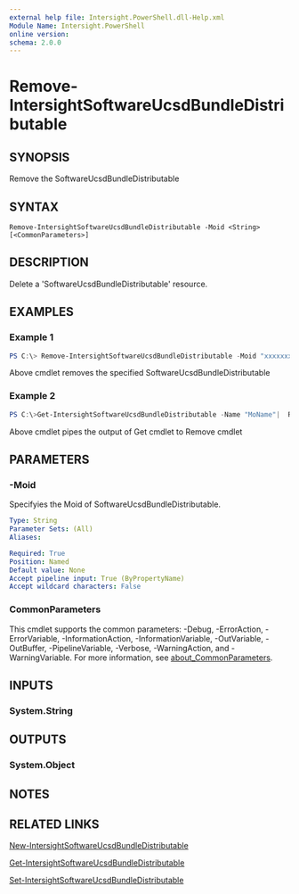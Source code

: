 ```yaml
---
external help file: Intersight.PowerShell.dll-Help.xml
Module Name: Intersight.PowerShell
online version:
schema: 2.0.0
---
```


# Remove-IntersightSoftwareUcsdBundleDistributable

## SYNOPSIS
Remove the SoftwareUcsdBundleDistributable

## SYNTAX

```
Remove-IntersightSoftwareUcsdBundleDistributable -Moid <String> [<CommonParameters>]
```

## DESCRIPTION
Delete a &apos;SoftwareUcsdBundleDistributable&apos; resource.

## EXAMPLES

### Example 1
```powershell
PS C:\> Remove-IntersightSoftwareUcsdBundleDistributable -Moid "xxxxxxxxxxxxxxxxxxxxxxxxxxx"
```
Above cmdlet removes the specified SoftwareUcsdBundleDistributable 

### Example 2
```powershell
PS C:\>Get-IntersightSoftwareUcsdBundleDistributable -Name "MoName"|  Remove-IntersightSoftwareUcsdBundleDistributable
```
Above cmdlet pipes the output of Get cmdlet to Remove cmdlet

## PARAMETERS

### -Moid
Specifyies the Moid of SoftwareUcsdBundleDistributable.

```yaml
Type: String
Parameter Sets: (All)
Aliases:

Required: True
Position: Named
Default value: None
Accept pipeline input: True (ByPropertyName)
Accept wildcard characters: False
```

### CommonParameters
This cmdlet supports the common parameters: -Debug, -ErrorAction, -ErrorVariable, -InformationAction, -InformationVariable, -OutVariable, -OutBuffer, -PipelineVariable, -Verbose, -WarningAction, and -WarningVariable. For more information, see [about_CommonParameters](http://go.microsoft.com/fwlink/?LinkID=113216).

## INPUTS

### System.String

## OUTPUTS

### System.Object
## NOTES

## RELATED LINKS

[New-IntersightSoftwareUcsdBundleDistributable](./New-IntersightSoftwareUcsdBundleDistributable.md)

[Get-IntersightSoftwareUcsdBundleDistributable](./Get-IntersightSoftwareUcsdBundleDistributable.md)

[Set-IntersightSoftwareUcsdBundleDistributable](./Set-IntersightSoftwareUcsdBundleDistributable.md)

